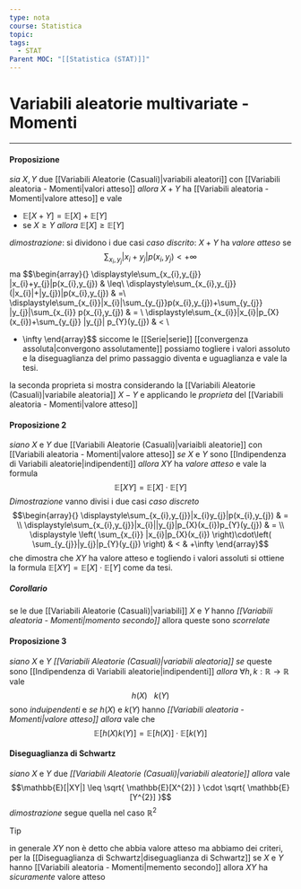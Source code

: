 ```yaml
---
type: nota
course: Statistica
topic: 
tags:
  - STAT
Parent MOC: "[[Statistica (STAT)]]"
---
```

# Variabili aleatorie multivariate - Momenti
---
#### Proposizione
_sia_ $X,Y$ due [[Variabili Aleatorie (Casuali)|variabili aleatori]] con [[Variabili aleatoria - Momenti|valori atteso]] 
_allora_ $X+Y$ ha [[Variabili aleatoria - Momenti|valore atteso]] e vale
- $\mathbb{E}[X+Y]=\mathbb{E}[X]+\mathbb{E}[Y]$
- se $X \geq Y$ _allora_ $\mathbb{E}[X]\geq\mathbb{E}[Y]$

_dimostrazione_:
	si dividono i due casi
_caso discrito_:
	$X+Y$ ha _valore atteso_ se $$\sum_{x_{i},y_{j}}|x_{i}+y_{j}|p(x_{i},y_{j}) < + \infty$$ ma $$\begin{array}{}
	\displaystyle\sum_{x_{i},y_{j}} |x_{i}+y_{j}|p(x_{i},y_{j}) &  \leq\\ 
    \displaystyle\sum_{x_{i},y_{j}} (|x_{i}|+|y_{j})|p(x_{i},y_{j})   & =\\  \displaystyle\sum_{x_{i}}|x_{i}|\sum_{y_{j}}p(x_{i},y_{j})+\sum_{y_{j}} |y_{j}|\sum_{x_{i}} p(x_{i},y_{j})  & =  \\ \displaystyle\sum_{x_{i}}|x_{i}|p_{X}(x_{i})+\sum_{y_{j}} |y_{j}| p_{Y}(y_{j})  &  <  \\
  + \infty
\end{array}$$
siccome le [[Serie|serie]] [[convergenza assoluta|convergono assolutamente]] possiamo togliere i valori assoluto e la diseguaglianza del primo passaggio diventa e uguaglianza e vale la tesi.

la seconda proprieta si mostra considerando la [[Variabili Aleatorie (Casuali)|variabile aleatoria]] $X-Y$  e applicando le _proprieta_ del [[Variabili aleatoria - Momenti|valore atteso]]


#### Proposizione 2
_siano_ $X$ e $Y$ due [[Variabili Aleatorie (Casuali)|variaibli aleatorie]] con [[Variabili aleatoria - Momenti|valore atteso]]
_se_ $X$ e $Y$ sono [[Indipendenza di Variabili aleatorie|indipendenti]]
_allora_ $XY$ ha _valore atteso_ e vale la formula$$\mathbb{E}[XY]=\mathbb{E}[X]\cdot  \mathbb{E}[Y]$$
_Dimostrazione_
vanno divisi i due casi
_caso discreto_$$\begin{array}{}
\displaystyle\sum_{x_{i},y_{j}}|x_{i}y_{j}|p(x_{i},y_{j}) & = \\
\displaystyle\sum_{x_{i},y_{j}}|x_{i}||y_{j}|p_{X}(x_{i})p_{Y}(y_{j})  & = \\ \displaystyle
\left( \sum_{x_{i}} |x_{i}|p_{X}(x_{i}) \right)\cdot\left( \sum_{y_{j}}|y_{j}|p_{Y}(y_{j}) \right)  &  <  & +\infty
\end{array}$$
che dimostra che $XY$ ha valore atteso e togliendo i valori assoluti si ottiene la formula $\mathbb{E}[XY]=\mathbb{E}[X]\cdot  \mathbb{E}[Y]$ come da tesi.


##### Corollario
se le due [[Variabili Aleatorie (Casuali)|variabili]] $X$ e $Y$ hanno _[[Variabili aleatoria - Momenti|momento secondo]]_ allora queste sono _scorrelate_
#### Proposizione 3
_siano_ $X$ e $Y$ _[[Variabili Aleatorie (Casuali)|variabili aleatoria]]_ 
_se_ queste sono [[Indipendenza di Variabili aleatorie|indipendenti]] 
_allora_ $\forall h,k :\mathbb{R} \rightarrow \mathbb{R}$ vale $$h(X)\ \ \ k(Y)$$ sono _induipendenti_  e 
_se_ $h(X)$ e $k(Y)$ hanno _[[Variabili aleatoria - Momenti|valore atteso]]_ 
_allora_ vale che $$\mathbb{E}[h(X)k(Y)]=\mathbb{E}[h(X)]\cdot \mathbb{E}[k(Y)]$$

#### Diseguaglianza di Schwartz
_siano_ $X$ e $Y$ due _[[Variabili Aleatorie (Casuali)|variabili aleatorie]]_ 
_allora_ vale $$\mathbb{E}[|XY|] \leq \sqrt{ \mathbb{E}[X^{2}] } \cdot \sqrt{ \mathbb{E}[Y^{2}] }$$
_dimostrazione_
	segue quella nel caso $\mathbb{R}^{2}$ 

>[!tip]
>in generale $XY$ non è detto che abbia valore atteso ma abbiamo dei criteri, per la [[Diseguaglianza di Schwartz|diseguaglianza di Schwartz]] se $X$ e $Y$ hanno [[Variabili aleatoria - Momenti|memento secondo]] allora $XY$ ha _sicuramente_ valore atteso 
